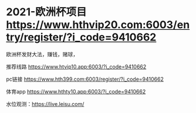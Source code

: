 # 2021-欧洲杯项目   https://www.hthvip20.com:6003/entry/register/?i_code=9410662
欧洲杯发财大法，赚钱，赌球，

推荐线路        https://www.htvip10.app:6003/?i_code=9410662
      
pc链接     https://www.hth399.com:6003/register/?i_code=9410662

体育app       https://www.hthty10.app:6003/?i_code=9410662


水位观测：https://live.leisu.com/
